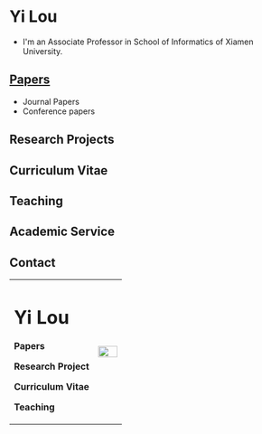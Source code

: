 # **Yi Lou**
- I'm an Associate Professor in School of Informatics of Xiamen University.
## [Papers](index-Papers.md)
 - Journal Papers
 - Conference papers
 
## Research Projects
## Curriculum Vitae
## Teaching
## Academic Service
## Contact
<table border="0">
  <tr>
    <td width="75%">
      <h1>Yi Lou</h1>
        <p><b>Papers</b></p>
      <p><b>Research Project</b></p>
      <p><b>Curriculum Vitae</b></p>
      <p><b>Teaching</b></p>
    </td>
    <td width="25%">
      <img src="/未裁剪.jpg" width="100%">  
    </td>
  </tr>
</table>

